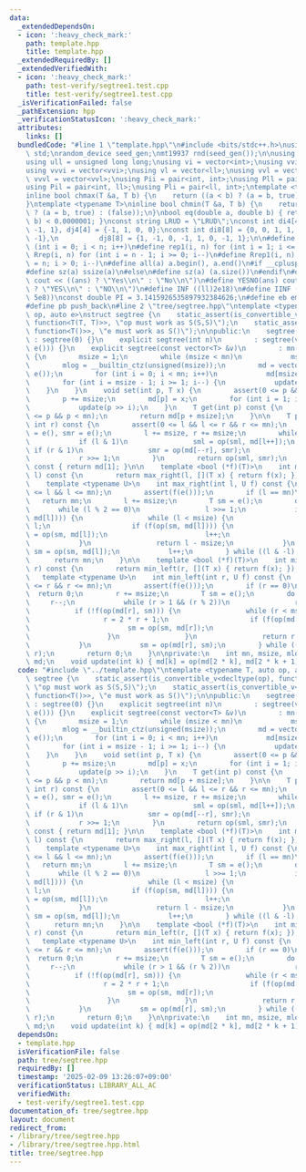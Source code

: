 ```yaml
---
data:
  _extendedDependsOn:
  - icon: ':heavy_check_mark:'
    path: template.hpp
    title: template.hpp
  _extendedRequiredBy: []
  _extendedVerifiedWith:
  - icon: ':heavy_check_mark:'
    path: test-verify/segtree1.test.cpp
    title: test-verify/segtree1.test.cpp
  _isVerificationFailed: false
  _pathExtension: hpp
  _verificationStatusIcon: ':heavy_check_mark:'
  attributes:
    links: []
  bundledCode: "#line 1 \"template.hpp\"\n#include <bits/stdc++.h>\nusing namespace\
    \ std;\nrandom_device seed_gen;\nmt19937 rnd(seed_gen());\n\nusing ll = long long;\n\
    using ull = unsigned long long;\nusing vi = vector<int>;\nusing vvi = vector<vi>;\n\
    using vvvi = vector<vvi>;\nusing vl = vector<ll>;\nusing vvl = vector<vl>;\nusing\
    \ vvvl = vector<vvl>;\nusing Pii = pair<int, int>;\nusing Pll = pair<ll, ll>;\n\
    using Pil = pair<int, ll>;\nusing Pli = pair<ll, int>;\ntemplate <typename T>\n\
    inline bool chmax(T &a, T b) {\n    return ((a < b) ? (a = b, true) : (false));\n\
    }\ntemplate <typename T>\ninline bool chmin(T &a, T b) {\n    return ((a > b)\
    \ ? (a = b, true) : (false));\n}\nbool eq(double a, double b) { return abs(a -\
    \ b) < 0.0000001; }\nconst string LRUD = \"LRUD\";\nconst int di4[4] = {0, 0,\
    \ -1, 1}, dj4[4] = {-1, 1, 0, 0};\nconst int di8[8] = {0, 0, 1, 1, 1, -1, -1,\
    \ -1},\n          dj8[8] = {1, -1, 0, -1, 1, 0, -1, 1};\n\n#define rep(i, n) for\
    \ (int i = 0; i < n; i++)\n#define rep1(i, n) for (int i = 1; i <= n; i++)\n#define\
    \ Rrep(i, n) for (int i = n - 1; i >= 0; i--)\n#define Rrep1(i, n) for (int i\
    \ = n; i > 0; i--)\n#define all(a) a.begin(), a.end()\n#if __cplusplus >= 202003L\n\
    #define sz(a) ssize(a)\n#else\n#define sz(a) (a.size())\n#endif\n#define yesno(ans)\
    \ cout << ((ans) ? \"Yes\\n\" : \"No\\n\")\n#define YESNO(ans) cout << ((ans)\
    \ ? \"YES\\n\" : \"NO\\n\")\n#define INF ((ll)2e18)\n#define IINF ((int)(1e9 +\
    \ 5e8))\nconst double PI = 3.1415926535897932384626;\n#define eb emplace_back\n\
    #define pb push_back\n#line 2 \"tree/segtree.hpp\"\ntemplate <typename T, auto\
    \ op, auto e>\nstruct segtree {\n    static_assert(is_convertible_v<decltype(op),\
    \ function<T(T, T)>>, \"op must work as S(S,S)\");\n    static_assert(is_convertible_v<decltype(e),\
    \ function<T()>>, \"e must work as S()\");\n\npublic:\n    segtree()\n       \
    \ : segtree(0) {}\n    explicit segtree(int n)\n        : segtree(vector<T>(n,\
    \ e())) {}\n    explicit segtree(const vector<T> &v)\n        : mn(int(v.size()))\
    \ {\n        msize = 1;\n        while (msize < mn)\n            msize *= 2;\n\
    \        mlog = __builtin_ctz(unsigned(msize));\n        md = vector<T>(2 * msize,\
    \ e());\n        for (int i = 0; i < mn; i++)\n            md[msize + i] = v[i];\n\
    \        for (int i = msize - 1; i >= 1; i--) {\n            update(i);\n    \
    \    }\n    }\n    void set(int p, T x) {\n        assert(0 <= p && p < mn);\n\
    \        p += msize;\n        md[p] = x;\n        for (int i = 1; i <= mlog; i++)\n\
    \            update(p >> i);\n    }\n    T get(int p) const {\n        assert(0\
    \ <= p && p < mn);\n        return md[p + msize];\n    }\n\n    T prod(int l,\
    \ int r) const {\n        assert(0 <= l && l <= r && r <= mn);\n        T sml\
    \ = e(), smr = e();\n        l += msize, r += msize;\n        while (l < r) {\n\
    \            if (l & 1)\n                sml = op(sml, md[l++]);\n           \
    \ if (r & 1)\n                smr = op(md[--r], smr);\n            l >>= 1;\n\
    \            r >>= 1;\n        }\n        return op(sml, smr);\n    }\n    T all_prod()\
    \ const { return md[1]; }\n\n    template <bool (*f)(T)>\n    int max_right(int\
    \ l) const {\n        return max_right(l, [](T x) { return f(x); });\n    }\n\n\
    \    template <typename U>\n    int max_right(int l, U f) const {\n        assert(0\
    \ <= l && l <= mn);\n        assert(f(e()));\n        if (l == mn)\n         \
    \   return mn;\n        l += msize;\n        T sm = e();\n        do {\n     \
    \       while (l % 2 == 0)\n                l >>= 1;\n            if (!f(op(sm,\
    \ md[l]))) {\n                while (l < msize) {\n                    l = 2 *\
    \ l;\n                    if (f(op(sm, md[l]))) {\n                        sm\
    \ = op(sm, md[l]);\n                        l++;\n                    }\n    \
    \            }\n                return l - msize;\n            }\n           \
    \ sm = op(sm, md[l]);\n            l++;\n        } while ((l & -l) != l);\n  \
    \      return mn;\n    }\n\n    template <bool (*f)(T)>\n    int min_left(int\
    \ r) const {\n        return min_left(r, [](T x) { return f(x); });\n    }\n \
    \   template <typename U>\n    int min_left(int r, U f) const {\n        assert(0\
    \ <= r && r <= mn);\n        assert(f(e()));\n        if (r == 0)\n          \
    \  return 0;\n        r += msize;\n        T sm = e();\n        do {\n       \
    \     r--;\n            while (r > 1 && (r % 2))\n                r >>= 1;\n \
    \           if (!f(op(md[r], sm))) {\n                while (r < msize) {\n  \
    \                  r = 2 * r + 1;\n                    if (f(op(md[r], sm))) {\n\
    \                        sm = op(sm, md[r]);\n                        r--;\n \
    \                   }\n                }\n                return r + 1 - msize;\n\
    \            }\n            sm = op(md[r], sm);\n        } while ((r & -r) !=\
    \ r);\n        return 0;\n    }\n\nprivate:\n    int mn, msize, mlog;\n    vector<T>\
    \ md;\n    void update(int k) { md[k] = op(md[2 * k], md[2 * k + 1]); }\n};\n"
  code: "#include \"../template.hpp\"\ntemplate <typename T, auto op, auto e>\nstruct\
    \ segtree {\n    static_assert(is_convertible_v<decltype(op), function<T(T, T)>>,\
    \ \"op must work as S(S,S)\");\n    static_assert(is_convertible_v<decltype(e),\
    \ function<T()>>, \"e must work as S()\");\n\npublic:\n    segtree()\n       \
    \ : segtree(0) {}\n    explicit segtree(int n)\n        : segtree(vector<T>(n,\
    \ e())) {}\n    explicit segtree(const vector<T> &v)\n        : mn(int(v.size()))\
    \ {\n        msize = 1;\n        while (msize < mn)\n            msize *= 2;\n\
    \        mlog = __builtin_ctz(unsigned(msize));\n        md = vector<T>(2 * msize,\
    \ e());\n        for (int i = 0; i < mn; i++)\n            md[msize + i] = v[i];\n\
    \        for (int i = msize - 1; i >= 1; i--) {\n            update(i);\n    \
    \    }\n    }\n    void set(int p, T x) {\n        assert(0 <= p && p < mn);\n\
    \        p += msize;\n        md[p] = x;\n        for (int i = 1; i <= mlog; i++)\n\
    \            update(p >> i);\n    }\n    T get(int p) const {\n        assert(0\
    \ <= p && p < mn);\n        return md[p + msize];\n    }\n\n    T prod(int l,\
    \ int r) const {\n        assert(0 <= l && l <= r && r <= mn);\n        T sml\
    \ = e(), smr = e();\n        l += msize, r += msize;\n        while (l < r) {\n\
    \            if (l & 1)\n                sml = op(sml, md[l++]);\n           \
    \ if (r & 1)\n                smr = op(md[--r], smr);\n            l >>= 1;\n\
    \            r >>= 1;\n        }\n        return op(sml, smr);\n    }\n    T all_prod()\
    \ const { return md[1]; }\n\n    template <bool (*f)(T)>\n    int max_right(int\
    \ l) const {\n        return max_right(l, [](T x) { return f(x); });\n    }\n\n\
    \    template <typename U>\n    int max_right(int l, U f) const {\n        assert(0\
    \ <= l && l <= mn);\n        assert(f(e()));\n        if (l == mn)\n         \
    \   return mn;\n        l += msize;\n        T sm = e();\n        do {\n     \
    \       while (l % 2 == 0)\n                l >>= 1;\n            if (!f(op(sm,\
    \ md[l]))) {\n                while (l < msize) {\n                    l = 2 *\
    \ l;\n                    if (f(op(sm, md[l]))) {\n                        sm\
    \ = op(sm, md[l]);\n                        l++;\n                    }\n    \
    \            }\n                return l - msize;\n            }\n           \
    \ sm = op(sm, md[l]);\n            l++;\n        } while ((l & -l) != l);\n  \
    \      return mn;\n    }\n\n    template <bool (*f)(T)>\n    int min_left(int\
    \ r) const {\n        return min_left(r, [](T x) { return f(x); });\n    }\n \
    \   template <typename U>\n    int min_left(int r, U f) const {\n        assert(0\
    \ <= r && r <= mn);\n        assert(f(e()));\n        if (r == 0)\n          \
    \  return 0;\n        r += msize;\n        T sm = e();\n        do {\n       \
    \     r--;\n            while (r > 1 && (r % 2))\n                r >>= 1;\n \
    \           if (!f(op(md[r], sm))) {\n                while (r < msize) {\n  \
    \                  r = 2 * r + 1;\n                    if (f(op(md[r], sm))) {\n\
    \                        sm = op(sm, md[r]);\n                        r--;\n \
    \                   }\n                }\n                return r + 1 - msize;\n\
    \            }\n            sm = op(md[r], sm);\n        } while ((r & -r) !=\
    \ r);\n        return 0;\n    }\n\nprivate:\n    int mn, msize, mlog;\n    vector<T>\
    \ md;\n    void update(int k) { md[k] = op(md[2 * k], md[2 * k + 1]); }\n};\n"
  dependsOn:
  - template.hpp
  isVerificationFile: false
  path: tree/segtree.hpp
  requiredBy: []
  timestamp: '2025-02-09 13:26:07+09:00'
  verificationStatus: LIBRARY_ALL_AC
  verifiedWith:
  - test-verify/segtree1.test.cpp
documentation_of: tree/segtree.hpp
layout: document
redirect_from:
- /library/tree/segtree.hpp
- /library/tree/segtree.hpp.html
title: tree/segtree.hpp
---
```


